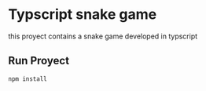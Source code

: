 # Typscript snake game

this proyect contains a snake game developed in typscript

## Run Proyect

```sh
npm install
```
